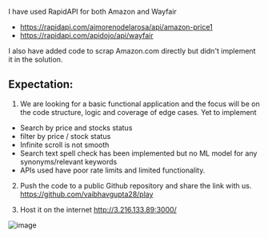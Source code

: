 I have used RapidAPI for both Amazon and Wayfair
- https://rapidapi.com/ajmorenodelarosa/api/amazon-price1
- https://rapidapi.com/apidojo/api/wayfair

I also have added code to scrap Amazon.com directly but didn't implement it in the solution.

## **Expectation:**
1. We are looking for a basic functional application and the focus will be on the code structure, logic and coverage of edge cases.
Yet to implement
- Search by price and stocks status
- filter by price / stock status
- Infinite scroll is not smooth
- Search text spell check has been implemented but no ML model for any synonyms/relevant keywords
- APIs used have poor rate limits and limited functionality.

2. Push the code to a public Github repository and share the link with us.
https://github.com/vaibhavgupta28/play

3. Host it on the internet
http://3.216.133.89:3000/


![image](https://user-images.githubusercontent.com/799035/144851386-d7988a34-f391-4885-9624-79131a7d5f3b.png)
